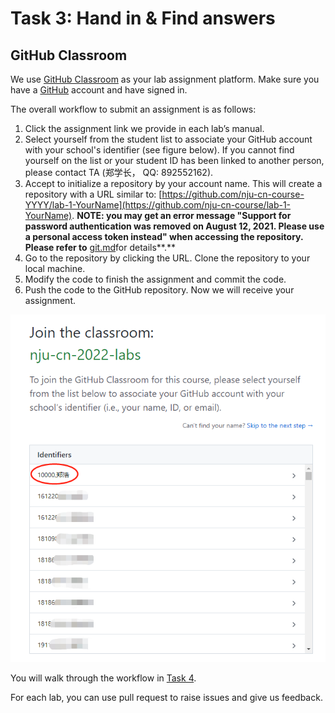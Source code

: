 # Task 3: Hand in & Find answers

## GitHub Classroom

We use [GitHub Classroom](https://classroom.github.com) as your lab assignment platform. Make sure you have a [GitHub](https://github.com) account and have signed in.

The overall workflow to submit an assignment is as follows:

1. Click the assignment link we provide in each lab’s manual.
2. Select yourself from the student list to associate your GitHub account with your school's identifier (see figure below). If you cannot find yourself on the list or your student ID has been linked to another person, please contact TA (郑学长， QQ: 892552162).
3. Accept to initialize a repository by your account name. This will create a repository with a URL similar to: [https://github.com/nju-cn-course-YYYY/lab-1-YourName](https://github.com/nju-cn-course/lab-1-YourName). **NOTE: you may get an error message "Support for password authentication was removed on August 12, 2021. Please use a personal access token instead" when accessing the repository. Please refer to** [git.md](prerequisites/git.md "mention")for details**.**
4. Go to the repository by clicking the URL. Clone the repository to your local machine.
5. Modify the code to finish the assignment and commit the code.
6. Push the code to the GitHub repository. Now we will receive your assignment.

![](../.gitbook/assets/5MG@N4D21B96{Y1WW{3BU3J.png)

You will walk through the workflow in [Task 4](modification.md).

For each lab, you can use pull request to raise issues and give us feedback.

